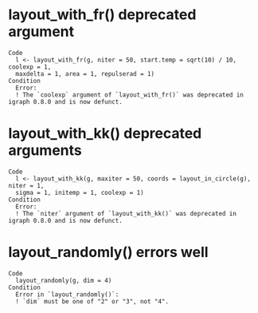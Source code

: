 # layout_with_fr() deprecated argument

    Code
      l <- layout_with_fr(g, niter = 50, start.temp = sqrt(10) / 10, coolexp = 1,
      maxdelta = 1, area = 1, repulserad = 1)
    Condition
      Error:
      ! The `coolexp` argument of `layout_with_fr()` was deprecated in igraph 0.8.0 and is now defunct.

# layout_with_kk() deprecated arguments

    Code
      l <- layout_with_kk(g, maxiter = 50, coords = layout_in_circle(g), niter = 1,
      sigma = 1, initemp = 1, coolexp = 1)
    Condition
      Error:
      ! The `niter` argument of `layout_with_kk()` was deprecated in igraph 0.8.0 and is now defunct.

# layout_randomly() errors well

    Code
      layout_randomly(g, dim = 4)
    Condition
      Error in `layout_randomly()`:
      ! `dim` must be one of "2" or "3", not "4".

